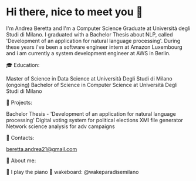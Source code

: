 # Hi there, nice to meet you 👋

I'm Andrea Beretta and I'm a Computer Science Graduate at Università degli Studi di Milano. I graduated with a Bachelor Thesis about NLP, called 'Development of an application for natural language processing'. During these years i've been a software engineer intern at Amazon Luxembourg and i am currently a system development engineer at AWS in Berlin.

🎓 Education:

Master of Science in Data Science at Università Degli Studi di Milano (ongoing)
Bachelor of Science in Computer Science at Università Degli Studi di Milano

📌 Projects:

Bachelor Thesis - 'Development of an application for natural language processing'
Digital voting system for political elections
XMl file generator
Network science analysis for adv campaigns

📢 Contacts:

beretta.andrea21@gmail.com

👦 About me:

🎵 I play the piano
🏃 wakeboard: @wakeparadisemilano
